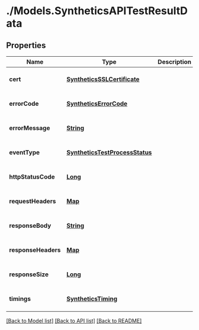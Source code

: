 # ./Models.SyntheticsAPITestResultData
## Properties

Name | Type | Description | Notes
------------ | ------------- | ------------- | -------------
**cert** | [**SyntheticsSSLCertificate**][1] |  | [optional] [default to null]
**errorCode** | [**SyntheticsErrorCode**][2] |  | [optional] [default to null]
**errorMessage** | [**String**][3] |  | [optional] [default to null]
**eventType** | [**SyntheticsTestProcessStatus**][4] |  | [optional] [default to null]
**httpStatusCode** | [**Long**][5] |  | [optional] [default to null]
**requestHeaders** | [**Map**][6] |  | [optional] [default to null]
**responseBody** | [**String**][3] |  | [optional] [default to null]
**responseHeaders** | [**Map**][6] |  | [optional] [default to null]
**responseSize** | [**Long**][5] |  | [optional] [default to null]
**timings** | [**SyntheticsTiming**][7] |  | [optional] [default to null]

[[Back to Model list]][8] [[Back to API list]][9] [[Back to README]][10]

[1]: SyntheticsSSLCertificate.md
[2]: SyntheticsErrorCode.md
[3]: string.md
[4]: SyntheticsTestProcessStatus.md
[5]: long.md
[6]: object.md
[7]: SyntheticsTiming.md
[8]: ../README.md#documentation-for-models
[9]: ../README.md#documentation-for-api-endpoints
[10]: ../README.md
